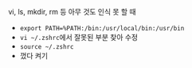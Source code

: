 
vi, ls, mkdir, rm 등 아무 것도 인식 못 할 때
- `export PATH=%PATH:/bin:/usr/local/bin:/usr/bin`
- `vi ~/.zshrc`에서 잘못된 부분 찾아 수정
- `source ~/.zshrc`
- 껐다 켜기


